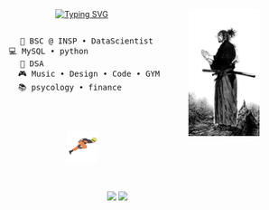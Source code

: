 <div align="center">
<img src="assets/sidePhoto" width="25%" align="right" />
<a href="https://git.io/typing-svg"><img src="https://readme-typing-svg.demolab.com?font=Roboto+Slab&pause=1000&color=D20000&center=true&multiline=true&random=false&width=435&lines=HELLO+.+.+.+;I'm+AYUSH%2C+data+science+enthusiast!" alt="Typing SVG" width="70%" /></a>
  <br><br>
  <pre>
    💼 BSC @ INSP • DataScientist  
    💻 MySQL • python                  
    📖 DSA                         
    🎮 Music • Design • Code • GYM 
    📚 psycology • finance         
  </pre>
<br><br>
<img src="assets/run.gif" height="55" width ="55" alt="run" />
<br><br><br>
    
[![](https://img.shields.io/badge/linkedin-0a66c2)]([http://linkedin.com/in/ingridrosselis](https://www.linkedin.com/in/ayush-thapa-mangar-930518260/))
[![](https://img.shields.io/badge/insta-red
)](https://www.instagram.com/yush_mgr/)
<!-- [![](https://img.shields.io/badge/osu!-ff66ab)](https://osu.ppy.sh/users/4606212)
[![](https://img.shields.io/badge/enka.network-69899c)](https://enka.network/u/Inng/1A4HU1/10000069/1985924/)
</div> -->

